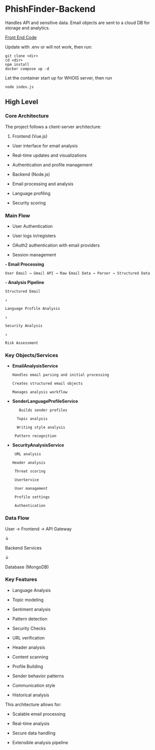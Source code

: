 # PhishFinder-Backend

Handles API and sensitive data. Email objects are sent to a cloud DB for storage and analytics.

[Front End Code](https://github.com/cjordan223/PhishFinder/)


Update with .env or will not work, then run:

```
git clone <dir>
cd <dir>
npm install
docker compose up -d
```
Let the container start up for WHOIS server, then run
```
node index.js
```
## High Level

### Core Architecture

The project follows a client-server architecture:

1. Frontend (Vue.js)

-   User interface for email analysis

-   Real-time updates and visualizations

-   Authentication and profile management

-   Backend (Node.js)

-   Email processing and analysis

-   Language profiling

-   Security scoring

### Main Flow

-   User Authentication

-   User logs in/registers

-   OAuth2 authentication with email providers

-   Session management

**-   Email Processing**
    
    User Email → Gmail API → Raw Email Data → Parser → Structured Data
    

**-   Analysis Pipeline**
    
    Structured Email
    
    ↓
    
    Language Profile Analysis
    
    ↓
    
    Security Analysis
    
    ↓
    
    Risk Assessment
    

### Key Objects/Services

-   **EmailAnalysisService**

	  	Handles email parsing and initial processing

	   	Creates structured email objects

		Manages analysis workflow

-   **SenderLanguageProfileService**

		   Builds sender profiles

		  Topic analysis

		  Writing style analysis

	  	 Pattern recognition

- **SecurityAnalysisService**


	   URL analysis

	  Header analysis

	   Threat scoring

	   UserService

	   User management

	   Profile settings

	   Authentication

### Data Flow

User → Frontend → API Gateway

↓

Backend Services

↓

Database (MongoDB)

### Key Features

-   Language Analysis

-   Topic modeling

-   Sentiment analysis

-   Pattern detection

-   Security Checks

-   URL verification

-   Header analysis

-   Content scanning

-   Profile Building

-   Sender behavior patterns

-   Communication style

-   Historical analysis

This architecture allows for:

-   Scalable email processing

-   Real-time analysis

-   Secure data handling

-   Extensible analysis pipeline




